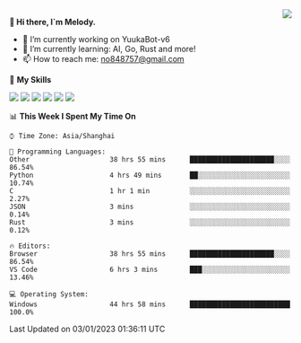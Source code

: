 <a href="#">
  <img align="right" src="https://github-readme-stats.vercel.app/api?username=melodyyuuka&count_private=true&show_icons=true" />
</a>

**👋 Hi there, I`m Melody.**

- 🔭 I’m currently working on YuukaBot-v6
- 🌱 I’m currently learning: AI, Go, Rust and more!
- 📫 How to reach me: no848757@gmail.com

🌟 **My Skills** 

![](https://img.shields.io/badge/-Python-3e74a2?style=flat-square&logo=Python&logoColor=fff)
![](https://img.shields.io/badge/-Java-007396?style=flat-square&logo=OpenJDK&logoColor=fff)
![](https://img.shields.io/badge/-Node.js-339933?style=flat-square&logo=Node.js&logoColor=fff)
![](https://img.shields.io/badge/-Git-f05032?style=flat-square&logo=git&logoColor=fff)
![](https://img.shields.io/badge/-PostgreSQL-4169e1?style=flat-square&logo=PostgreSQL&logoColor=fff)
![](https://img.shields.io/badge/-VSCode-007acc?style=flat-square&logo=Visual-Studio-Code&logoColor=fff)


<!--START_SECTION:waka-->
📊 **This Week I Spent My Time On** 

```text
⌚︎ Time Zone: Asia/Shanghai

💬 Programming Languages: 
Other                    38 hrs 55 mins      █████████████████████░░░░   86.54% 
Python                   4 hrs 49 mins       ██░░░░░░░░░░░░░░░░░░░░░░░   10.74% 
C                        1 hr 1 min          ░░░░░░░░░░░░░░░░░░░░░░░░░   2.27% 
JSON                     3 mins              ░░░░░░░░░░░░░░░░░░░░░░░░░   0.14% 
Rust                     3 mins              ░░░░░░░░░░░░░░░░░░░░░░░░░   0.12%

🔥 Editors: 
Browser                  38 hrs 55 mins      █████████████████████░░░░   86.54% 
VS Code                  6 hrs 3 mins        ███░░░░░░░░░░░░░░░░░░░░░░   13.46%

💻 Operating System: 
Windows                  44 hrs 58 mins      █████████████████████████   100.0%

```


 Last Updated on 03/01/2023 01:36:11 UTC
<!--END_SECTION:waka-->

